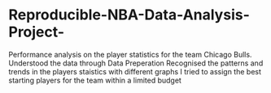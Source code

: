 # Reproducible-NBA-Data-Analysis-Project-
Performance analysis on the player statistics for the team Chicago Bulls.
Understood the data through Data Preperation
Recognised the patterns and trends in the players staistics with different graphs
I tried to assign the best starting players for the team within a limited budget
